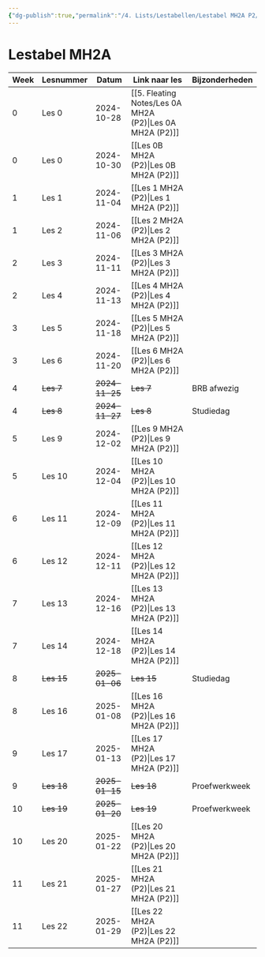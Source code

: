 ```yaml
---
{"dg-publish":true,"permalink":"/4. Lists/Lestabellen/Lestabel MH2A P2/"}
---
```


# Lestabel MH2A

| Week | Lesnummer  | Datum          | Link naar les        | Bijzonderheden |
| ---- | ---------- | -------------- | -------------------- | -------------- |
| 0    | Les 0      | 2024-10-28     | [[5. Fleating Notes/Les 0A MH2A (P2)\|Les 0A MH2A (P2)]] |                |
| 0    | Les 0      | 2024-10-30     | [[Les 0B MH2A (P2)\|Les 0B MH2A (P2)]] |                |
| 1    | Les 1      | 2024-11-04     | [[Les 1 MH2A (P2)\|Les 1 MH2A (P2)]]  |                |
| 1    | Les 2      | 2024-11-06     | [[Les 2 MH2A (P2)\|Les 2 MH2A (P2)]]  |                |
| 2    | Les 3      | 2024-11-11     | [[Les 3 MH2A (P2)\|Les 3 MH2A (P2)]]  |                |
| 2    | Les 4      | 2024-11-13     | [[Les 4 MH2A (P2)\|Les 4 MH2A (P2)]]  |                |
| 3    | Les 5      | 2024-11-18     | [[Les 5 MH2A (P2)\|Les 5 MH2A (P2)]]  |                |
| 3    | Les 6      | 2024-11-20     | [[Les 6 MH2A (P2)\|Les 6 MH2A (P2)]]  |                |
| 4    | ~~Les 7~~  | ~~2024-11-25~~ | ~~Les 7~~                | BRB afwezig    |
| 4    | ~~Les 8~~  | ~~2024-11-27~~ | ~~Les 8~~                | Studiedag      |
| 5    | Les 9      | 2024-12-02     | [[Les 9 MH2A (P2)\|Les 9 MH2A (P2)]]  |                |
| 5    | Les 10     | 2024-12-04     | [[Les 10 MH2A (P2)\|Les 10 MH2A (P2)]] |                |
| 6    | Les 11     | 2024-12-09     | [[Les 11 MH2A (P2)\|Les 11 MH2A (P2)]] |                |
| 6    | Les 12     | 2024-12-11     | [[Les 12 MH2A (P2)\|Les 12 MH2A (P2)]] |                |
| 7    | Les 13     | 2024-12-16     | [[Les 13 MH2A (P2)\|Les 13 MH2A (P2)]] |                |
| 7    | Les 14     | 2024-12-18     | [[Les 14 MH2A (P2)\|Les 14 MH2A (P2)]] |                |
| 8    | ~~Les 15~~ | ~~2025-01-06~~ | ~~Les 15~~           | Studiedag      |
| 8    | Les 16     | 2025-01-08     | [[Les 16 MH2A (P2)\|Les 16 MH2A (P2)]] |                |
| 9    | Les 17     | 2025-01-13     | [[Les 17 MH2A (P2)\|Les 17 MH2A (P2)]] |                |
| 9    | ~~Les 18~~ | ~~2025-01-15~~ | ~~Les 18~~           | Proefwerkweek  |
| 10   | ~~Les 19~~ | ~~2025-01-20~~ | ~~Les 19~~           | Proefwerkweek  |
| 10   | Les 20     | 2025-01-22     | [[Les 20 MH2A (P2)\|Les 20 MH2A (P2)]] |                |
| 11   | Les 21     | 2025-01-27     | [[Les 21 MH2A (P2)\|Les 21 MH2A (P2)]] |                |
| 11   | Les 22     | 2025-01-29     | [[Les 22 MH2A (P2)\|Les 22 MH2A (P2)]] |                |

